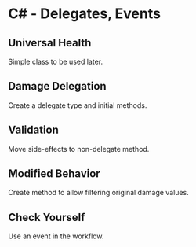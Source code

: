 # C# - Delegates, Events

## Universal Health
Simple class to be used later.

## Damage Delegation
Create a delegate type and initial methods.

## Validation
Move side-effects to non-delegate method.

## Modified Behavior
Create method to allow filtering original damage values.

## Check Yourself
Use an event in the workflow.
